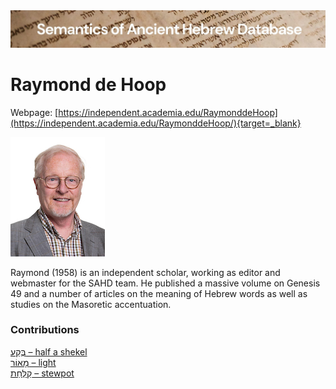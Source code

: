 <html><body><img id="banner" src="../../images/banners/banner.png" alt="banner" /></body></html>

# Raymond de Hoop


Webpage: [https://independent.academia.edu/RaymonddeHoop](https://independent.academia.edu/RaymonddeHoop/){target=_blank}

![raymond de hoop](../images/photos/raymond_de_hoop.jpg "Raymond de Hoop")

Raymond (1958) is an independent scholar, working as editor and webmaster for the SAHD team. He published a massive volume on Genesis 49 and a number of articles on the meaning of Hebrew words as well as studies on the Masoretic accentuation.


### Contributions
[בֶּקַע – half a shekel](../words/beqa3.md)<br>[מָאוֹר – light](../words/ma2or.md)<br>[קַלַּחַת – stewpot](../words/qallachat.md)<br>